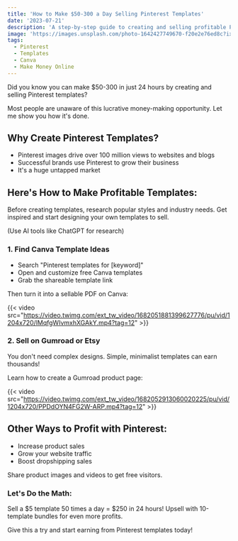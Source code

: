 ```yaml
---
title: 'How to Make $50-300 a Day Selling Pinterest Templates'
date: '2023-07-21'  
description: 'A step-by-step guide to creating and selling profitable Pinterest templates using Canva and platforms like Gumroad or Etsy.'
image: 'https://images.unsplash.com/photo-1642427749670-f20e2e76ed8c?ixlib=rb-4.0.3&ixid=M3wxMjA3fDB8MHxwaG90by1wYWdlfHx8fGVufDB8fHx8fA%3D%3D&auto=format&fit=crop&w=880&q=80' 
tags:
  - Pinterest
  - Templates
  - Canva
  - Make Money Online
---
```


Did you know you can make $50-300 in just 24 hours by creating and selling Pinterest templates? 

Most people are unaware of this lucrative money-making opportunity. Let me show you how it's done.

## Why Create Pinterest Templates?

- Pinterest images drive over 100 million views to websites and blogs
- Successful brands use Pinterest to grow their business  
- It's a huge untapped market

## Here's How to Make Profitable Templates:

Before creating templates, research popular styles and industry needs. Get inspired and start designing your own templates to sell. 

(Use AI tools like ChatGPT for research)

### 1. Find Canva Template Ideas

- Search "Pinterest templates for [keyword]" 
- Open and customize free Canva templates
- Grab the shareable template link

Then turn it into a sellable PDF on Canva:

{{< video src="https://video.twimg.com/ext_tw_video/1682051881399627776/pu/vid/1204x720/lMqfgWIvmxhXGAkY.mp4?tag=12" >}}

### 2. Sell on Gumroad or Etsy

You don't need complex designs. Simple, minimalist templates can earn thousands!

Learn how to create a Gumroad product page:

{{< video src="https://video.twimg.com/ext_tw_video/1682052913060020225/pu/vid/1204x720/PPDdOYN4FG2W-ARP.mp4?tag=12" >}}

## Other Ways to Profit with Pinterest:

- Increase product sales 
- Grow your website traffic
- Boost dropshipping sales

Share product images and videos to get free visitors. 

### Let's Do the Math:

Sell a $5 template 50 times a day = $250 in 24 hours! Upsell with 10-template bundles for even more profits. 

Give this a try and start earning from Pinterest templates today!
